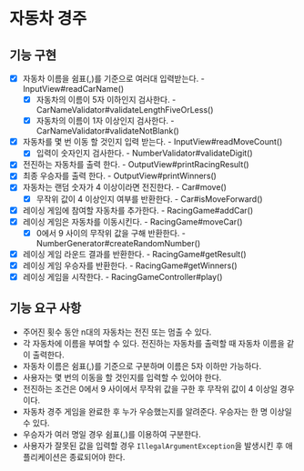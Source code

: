 # 자동차 경주

## 기능 구현

- [x] 자동차 이름을 쉼표(,)를 기준으로 여러대 입력받는다. - InputView#readCarName()
    - [x] 자동차의 이름이 5자 이하인지 검사한다. - CarNameValidator#validateLengthFiveOrLess()
    - [x] 자동차의 이름이 1자 이상인지 검사한다. - CarNameValidator#validateNotBlank()
- [x] 자동차를 몇 번 이동 할 것인지 입력 받는다. - InputView#readMoveCount()
    - [x] 입력이 숫자인지 검사한다. - NumberValidator#validateDigit()
- [x] 전진하는 자동차를 출력 한다. - OutputView#printRacingResult()
- [x] 최종 우승자를 출력 한다. - OutputView#printWinners()
- [x] 자동차는 랜덤 숫자가 4 이상이라면 전진한다. - Car#move()
    - [x] 무작위 값이 4 이상인지 여부를 반환한다. - Car#isMoveForward()
- [x] 레이싱 게임에 참여할 자동차를 추가한다. - RacingGame#addCar()
- [x] 레이싱 게임은 자동차를 이동시킨다. - RacingGame#moveCar()
    - [x] 0에서 9 사이의 무작위 값을 구해 반환한다. - NumberGenerator#createRandomNumber()
- [x] 레이싱 게임 라운드 결과를 반환한다. - RacingGame#getResult()
- [x] 레이싱 게임 우승자를 반환한다. - RacingGame#getWinners()
- [x] 레이싱 게임을 시작한다. - RacingGameController#play()

## 기능 요구 사항

- 주어진 횟수 동안 n대의 자동차는 전진 또는 멈출 수 있다.
- 각 자동차에 이름을 부여할 수 있다. 전진하는 자동차를 출력할 때 자동차 이름을 같이 출력한다.
- 자동차 이름은 쉼표(,)를 기준으로 구분하며 이름은 5자 이하만 가능하다.
- 사용자는 몇 번의 이동을 할 것인지를 입력할 수 있어야 한다.
- 전진하는 조건은 0에서 9 사이에서 무작위 값을 구한 후 무작위 값이 4 이상일 경우이다.
- 자동차 경주 게임을 완료한 후 누가 우승했는지를 알려준다. 우승자는 한 명 이상일 수 있다.
- 우승자가 여러 명일 경우 쉼표(,)를 이용하여 구분한다.
- 사용자가 잘못된 값을 입력할 경우 `IllegalArgumentException`을 발생시킨 후 애플리케이션은 종료되어야 한다.
